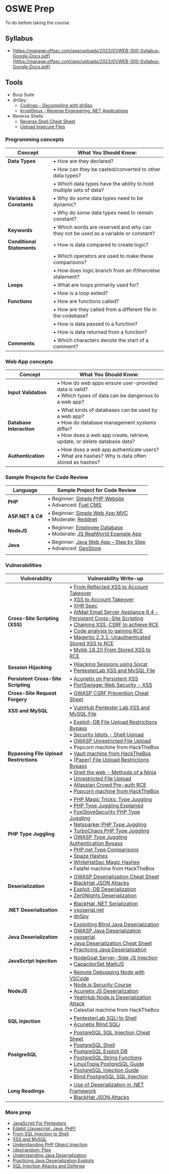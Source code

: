 # OSWE Prep

To do before taking the course.

## Syllabus

- [https://manage.offsec.com/app/uploads/2023/01/WEB-300-Syllabus-Google-Docs.pdf](https://manage.offsec.com/app/uploads/2023/01/WEB-300-Syllabus-Google-Docs.pdf)

## Tools

- Burp Suite
- dnSpy:
  - [Codingo - Decompiling with dnSpy](https://codingo.io/reverse-engineering/ctf/2017/07/25/Decompiling-CSharp-By-Example-with-Cracknet.html)
  - [krypt0mux - Reverse Engineering .NET Applications](https://www.youtube.com/watch?v=_HvqI3Bsgfs)
- Reverse Shells
  - [Reverse Shell Cheat Sheet](https://highon.coffee/blog/reverse-shell-cheat-sheet/)
  - [Upload Insecure Files](https://github.com/swisskyrepo/PayloadsAllTheThings/tree/master/Upload%20Insecure%20Files)

### Programming concepts

| Concept                    | What You Should Know:                                                              |
| -------------------------- | ---------------------------------------------------------------------------------- |
| **Data Types**             | • How are they declared?                                                           |
|                            | • How can they be casted/converted to other data types?                            |
|                            | • Which data types have the ability to hold multiple sets of data?                 |
| **Variables & Constants**  | • Why do some data types need to be dynamic?                                       |
|                            | • Why do some data types need to remain constant?                                  |
| **Keywords**               | • Which words are reserved and why can they not be used as a variable or constant? |
| **Conditional Statements** | • How is data compared to create logic?                                            |
|                            | • Which operators are used to make these comparisons?                              |
|                            | • How does logic branch from an if/then/else statement?                            |
| **Loops**                  | • What are loops primarily used for?                                               |
|                            | • How is a loop exited?                                                            |
| **Functions**              | • How are functions called?                                                        |
|                            | • How are they called from a different file in the codebase?                       |
|                            | • How is data passed to a function?                                                |
|                            | • How is data returned from a function?                                            |
| **Comments**               | • Which characters denote the start of a comment?                                  |

### Web App concepts

| Concept                  | What You Should Know:                                                                                                                                                              |
| ------------------------ | ---------------------------------------------------------------------------------------------------------------------------------------------------------------------------------- |
| **Input Validation**     | • How do web apps ensure user-provided data is valid? <br> • Which types of data can be dangerous to a web app?                                                                    |
| **Database Interaction** | • What kinds of databases can be used by a web app? <br> • How do database management systems differ? <br> • How does a web app create, retrieve, update, or delete database data? |
| **Authentication**       | • How does a web app authenticate users? <br> • What are hashes? Why is data often stored as hashes?                                                                               |

### Sample Projects for Code Review

| Language         | Sample Project for Code Review                                                                                                                                                              |
| ---------------- | ------------------------------------------------------------------------------------------------------------------------------------------------------------------------------------------- |
| **PHP**          | • Beginner: [Simple PHP Website](https://github.com/banago/simple-php-website) <br> • Advanced: [Fuel CMS](https://www.getfuelcms.com/)                                                     |
| **ASP.NET & C#** | • Beginner: [Simple Web App MVC](https://github.com/adamajammary/simple-web-app-mvc-dotnet) <br> • Moderate: [Reddnet](https://github.com/moritz-mm/Reddnet)                                |
| **NodeJS**       | • Beginner: [Employee Database](https://github.com/ijason/NodeJS-Sample-App) <br> • Moderate: [JS RealWorld Example App](https://github.com/gothinkster/node-express-realworld-example-app) |
| **Java**         | • Beginner: [Java Web App – Step by Step](https://github.com/in28minutes/JavaWebApplicationStepByStep) <br> • Advanced: [GeoStore](https://github.com/geosolutions-it/geostore)             |
|                  |

### Vulnerabilities

| Vulnerability                          | Vulnerability Write-up                                                                                                                                                                                                                                                                                                                                                                                                                                                                                                                                                                                                                                                                                                                                                                                                                                                                                                                                                                                                                      |
| -------------------------------------- | ------------------------------------------------------------------------------------------------------------------------------------------------------------------------------------------------------------------------------------------------------------------------------------------------------------------------------------------------------------------------------------------------------------------------------------------------------------------------------------------------------------------------------------------------------------------------------------------------------------------------------------------------------------------------------------------------------------------------------------------------------------------------------------------------------------------------------------------------------------------------------------------------------------------------------------------------------------------------------------------------------------------------------------------- |
| **Cross-Site Scripting (XSS)**         | • [From Reflected XSS to Account Takeover](https://medium.com/a-bugz-life/from-reflected-xss-to-account-takeover-showing-xss-impact-9bc6dd35d4e6) <br> • [XSS to Account Takeover](https://noobe.io/articles/2019-10/xss-to-account-takeover) <br> • [XHR Spec](https://xhr.spec.whatwg.org/) <br> • [AtMail Email Server Appliance 6.4 - Persistent Cross-Site Scripting](https://www.exploit-db.com/exploits/20009) <br> • [Chaining XSS, CSRF to achieve RCE](https://rhinosecuritylabs.com/application-security/labkey-server-vulnerabilities-to-rce/) <br> • [Code analysis to gaining RCE](https://sarthaksaini.com/2019/awae/xss-rce.html) <br> • [Magento 2.3.1: Unauthenticated Stored XSS to RCE](https://blog.ripstech.com/2019/magento-rce-via-xss/) <br> • [Mybb 18.20 From Stored XSS to RCE](https://medium.com/@knownsec404team/the-analysis-of-mybb-18-20-from-stored-xss-to-rce-7234d7cc0e72)                                                                                                                             |
| **Session Hijacking**                  | • [Hijacking Sessions using Socat](https://popped.io/hijacking-sessions-using-socat/) <br> • [PentesterLab XSS and MySQL File](https://pentesterlab.com/exercises/xss_and_mysql_file/course)                                                                                                                                                                                                                                                                                                                                                                                                                                                                                                                                                                                                                                                                                                                                                                                                                                                |
| **Persistent Cross-Site Scripting**    | • [Acunetix on Persistent XSS](https://www.acunetix.com/blog/articles/persistent-xss/) <br> • [PortSwigger Web Security - XSS](https://portswigger.net/web-security/cross-site-scripting)                                                                                                                                                                                                                                                                                                                                                                                                                                                                                                                                                                                                                                                                                                                                                                                                                                                   |
| **Cross-Site Request Forgery**         | • [OWASP CSRF Prevention Cheat Sheet](https://cheatsheetseries.owasp.org/cheatsheets/Cross-Site_Request_Forgery_Prevention_Cheat_Sheet.html)                                                                                                                                                                                                                                                                                                                                                                                                                                                                                                                                                                                                                                                                                                                                                                                                                                                                                                |
| **XSS and MySQL**                      | • [VulnHub Pentester Lab XSS and MySQL File](https://www.vulnhub.com/entry/pentester-lab-xss-and-mysql-file,66/)                                                                                                                                                                                                                                                                                                                                                                                                                                                                                                                                                                                                                                                                                                                                                                                                                                                                                                                            |
| **Bypassing File Upload Restrictions** | • [Exploit-DB File Upload Restrictions Bypass](https://www.exploit-db.com/docs/english/45074-file-upload-restrictions-bypass.pdf) <br> • [Security Idiots - Shell Upload](http://www.securityidiots.com/Web-Pentest/hacking-website-by-shell-uploading.html) <br> • [OWASP Unrestricted File Upload](https://www.owasp.org/index.php/Unrestricted_File_Upload) <br> • Popcorn machine from HackTheBox <br> • [Vault machine from HackTheBox](https://www.youtube.com/watch?v=LfbwlPxToBc) <br> • [[Paper] File Upload Restrictions Bypass](https://www.exploit-db.com/docs/english/45074-file-upload-restrictions-bypass.pdf)<br> • [Shell the web - Methods of a Ninja](http://www.securityidiots.com/Web-Pentest/hacking-website-by-shell-uploading.html)<br> • [Unrestricted File Upload](https://www.owasp.org/index.php/Unrestricted_File_Upload)<br> • [Atlassian Crowd Pre-auth RCE](https://www.corben.io/atlassian-crowd-rce/)<br> • [Popcorn machine from HackTheBox](https://www.youtube.com/watch?v=NMGsnPSm8iw)                |
| **PHP Type Juggling**                  | • [PHP Magic Tricks: Type Juggling](https://owasp.org/www-pdf-archive/PHPMagicTricks-TypeJuggling.pdf) <br> • [PHP Type Juggling Explained](https://medium.com/@Q2hpY2tlblB3bnk/php-type-juggling-c34a10630b10) <br> • [FoxGloveSecurity PHP Type Juggling](https://foxglovesecurity.com/2017/02/07/type-juggling-and-php-object-injection-and-sqli-oh-my/) <br> • [Netsparker PHP Type Juggling](https://www.netsparker.com/blog/web-security/php-type-juggling-vulnerabilities/) <br> • [TurboChaos PHP Type Juggling](http://turbochaos.blogspot.com/2013/08/exploiting-exotic-bugs-php-type-juggling.html) <br> • [OWASP Type Juggling Authentication Bypass](https://www.netsparker.com/blog/web-security/type-juggling-authentication-bypass-cms-made-simple/) <br> • [PHP.net Type Comparisons](https://www.php.net/manual/en/types.comparisons.php) <br> • [Spaze Hashes](https://github.com/spaze/hashes) <br> • [WhiteHatSec Magic Hashes](https://www.whitehatsec.com/blog/magic-hashes/) <br> • Falafel machine from HackTheBox |
| **Deserialization**                    | • [OWASP Deserialization Cheat Sheet](https://cheatsheetseries.owasp.org/cheatsheets/Deserialization_Cheat_Sheet.html) <br> • [BlackHat JSON Attacks](https://www.blackhat.com/docs/us-17/thursday/us-17-Munoz-Friday-The-13th-Json-Attacks.pdf) <br> • [Exploit-DB Deserialization](https://www.exploit-db.com/docs/english/44756-deserialization-vulnerability.pdf) <br> • [Zer0Nights Deserialization](https://2017.zeronights.org/wp-content/uploads/materials/ZN17_Aleksei%20Tiurin_Deserialization%20vulnerabilities.pdf)                                                                                                                                                                                                                                                                                                                                                                                                                                                                                                             |
| **.NET Deserialization**               | • [BlackHat .NET Serialization](https://media.blackhat.com/bh-us-12/Briefings/Forshaw/BH_US_12_Forshaw_Are_You_My_Type_WP.pdf) <br> • [ysoserial.net](https://github.com/pwntester/ysoserial.net) <br> • [dnSpy](https://github.com/0xd4d/dnSpy)                                                                                                                                                                                                                                                                                                                                                                                                                                                                                                                                                                                                                                                                                                                                                                                            |
| **Java Deserialization**               | • [Exploiting Blind Java Deserialization](https://www.n00py.io/2017/11/exploiting-blind-java-deserialization-with-burp-and-ysoserial/) <br> • [OWASP Java Deserialization](https://www.owasp.org/images/7/71/GOD16-Deserialization.pdf) <br> • [ysoserial](https://github.com/frohoff/ysoserial) <br> • [Java Deserialization Cheat Sheet](https://github.com/GrrrDog/Java-Deserialization-Cheat-Sheet/blob/master/README.md) <br> • [Practicing Java Deserialization](https://diablohorn.com/2017/09/09/understanding-practicing-java-deserialization-exploits/)                                                                                                                                                                                                                                                                                                                                                                                                                                                                           |
| **JavaScript Injection**               | • [NodeGoat Server-Side JS Injection](https://ckarande.gitbooks.io/owasp-nodegoat-tutorial/content/tutorial/a1_-_server_side_js_injection.html) <br> • [CapacitorSet MathJS](https://capacitorset.github.io/mathjs/)                                                                                                                                                                                                                                                                                                                                                                                                                                                                                                                                                                                                                                                                                                                                                                                                                        |
| **NodeJS**                             | • [Remote Debugging Node with VSCode](https://maikthulhu.github.io/2019-05-17-remote-debugging-node-vscode/) <br> • [Node.js Security Course](https://github.com/ajinabraham/Node.Js-Security-Course) <br> • [Acunetix JS Deserialization](https://www.acunetix.com/blog/web-security-zone/deserialization-vulnerabilities-attacking-deserialization-in-js/) <br> • [YeahHub Node.js Deserialization Attack](https://www.yeahhub.com/nodejs-deserialization-attack-detailed-tutorial-2018/) <br> • Celestial machine from HackTheBox                                                                                                                                                                                                                                                                                                                                                                                                                                                                                                        |
| **SQL Injection**                      | • [PentesterLab SQLi to Shell](https://pentesterlab.com/exercises/from_sqli_to_shell/course) <br> • [Acunetix Blind SQLi](https://www.acunetix.com/websitesecurity/blind-sql-injection/)                                                                                                                                                                                                                                                                                                                                                                                                                                                                                                                                                                                                                                                                                                                                                                                                                                                    |
| **PostgreSQL**                         | • [PostgreSQL SQL Injection Cheat Sheet](http://pentestmonkey.net/cheat-sheet/sql-injection/postgres-sql-injection-cheat-sheet) <br> • [PostgreSQL Shell](http://www.leidecker.info/pgshell/Having_Fun_With_PostgreSQL.txt) <br> • [PostgreSQL Exploit DB](https://www.exploit-db.com/papers/13084) <br> • [PostgreSQL String Functions](http://www.postgresqltutorial.com/postgresql-string-functions/) <br> • [LinuxTopia PostgreSQL Guide](https://www.linuxtopia.org/online_books/database_guides/Practical_PostgreSQL_database/c7547_002.htm) <br> • [PostgreSQL Injection Guide](https://www.infigo.hr/files/INFIGO-TD-2009-04_PostgreSQL_injection_ENG.pdf) <br> • [Blind PostgreSQL SQL Injection](https://dotcppfile.wordpress.com/2014/07/12/blind-postgresql-sql-injection-tutorial/)                                                                                                                                                                                                                                            |
| **Long Readings**                      | • [Use of Deserialization in .NET Framework](https://www.nccgroup.trust/globalassets/our-research/uk/images/whitepaper-new.pdf) <br> • [BlackHat JSON Attacks](https://www.blackhat.com/docs/us-17/thursday/us-17-Munoz-Friday-The-13th-JSON-Attacks-wp.pdf)                                                                                                                                                                                                                                                                                                                                                                                                                                                                                                                                                                                                                                                                                                                                                                                |

### More prep

- [JavaScript For Pentesters](https://www.pentesteracademy.com/course?id=11)
- [Edabit (Javascript, Java, PHP)](https://edabit.com/)
- [From SQL Injection to Shell](https://pentesterlab.com/exercises/from_sqli_to_shell/)
- [XSS and MySQL](https://www.vulnhub.com/entry/pentester-lab-xss-and-mysql-file,66/)
- [Understanding PHP Object Injection](https://securitycafe.ro/2015/01/05/understanding-php-object-injection/)
- [/dev/random: Pipe](https://www.vulnhub.com/entry/devrandom-pipe,124/)
- [Understanding Java Deserialization](https://nytrosecurity.com/2018/05/30/understanding-java-deserialization/)
- [Practicing Java Deserialization Exploits](https://diablohorn.com/2017/09/09/understanding-practicing-java-deserialization-exploits/)
- [SQL Injection Attacks and Defense](https://www.amazon.com/Injection-Attacks-Defense-Justin-Clarke/dp/1597499633)
